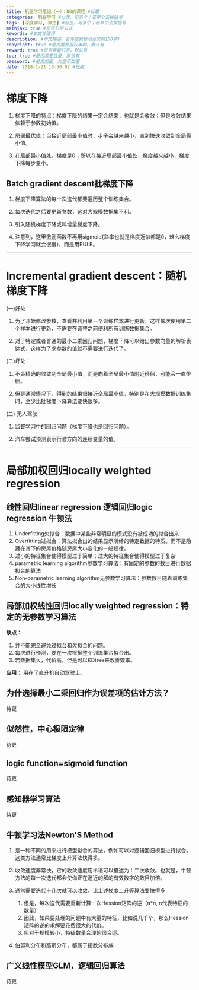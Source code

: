 ```yaml
---
title: 机器学习笔记（一）：NG的课程 #标题
categories: 机器学习 #分类，可多个；若单个去掉括号
tags: [深度学习, 算法] #标签，可多个；若单个去掉括号
mathjax: true #是否引用公式
kewords: #本文关键词
description: #本文描述，若为空就自动全文前150字)
copyright: true #是否需要版权申明，默认有
reward: true #是否需要打赏，默认有
toc: true #是否需要目录，默认有
password: #是否加密，为空不加密
date: 2018-1-21 16:50:02 #日期
---
```



# 梯度下降

1. 梯度下降的特点：梯度下降的结果一定会结束，也就是会收敛；但是收敛结果依赖于参数初始值。

2. 局部最优值：当接近局部最小值时，步子会越来越小，直到快速收敛到全局最小值。

3. 在局部最小值处，梯度是0；所以在接近局部最小值处，梯度越来越小，梯度下降每步变小。

## Batch gradient descent批梯度下降
1. 梯度下降算法的每一次迭代都要遍历整个训练集合。

2. 每次迭代之后要更新参数，这对大规模数据集不利。

3. 引入随机梯度下降或叫增量梯度下降。

4. 注意到，这里激励函数不再用sigmoid{斜率也就是梯度近似都是0，难么梯度下降学习就会很慢}，而是用RULE。

---

# Incremental gradient descent：随机梯度下降

(一)好处：

1. 为了开始修改参数，查看并利用第一个训练样本进行更新，这样依次使用第二个样本进行更新，不需要在调整之前便利所有训练数据集合。

2. 对于特定或者普通的最小二乘回归问题，梯度下降可以给出参数向量的解析表达式，这样为了求参数的值就不需要进行迭代了。

(二)坏处：

1. 不会精确的收敛到全局最小值，而是向着全局最小值附近徘徊，可能会一直徘徊。

2. 但是通常情况下，得到的结果很接近全局最小值，特别是在大规模数据训练集时，至少比批梯度下降算法要快很多。

(三) 无人驾驶:

1. 监督学习中的回归问题（梯度下降也是回归问题）。

2. 汽车尝试预测表示行驶方向的连续变量的值。


---
# 局部加权回归locally weighted regression

## 线性回归linear regression 逻辑回归logic regression 牛顿法

1. Underfitting欠拟合：数据中某些非常明显的模式没有被成功的拟合出来
2. Overfitting过拟合：算法拟合出的结果显示所给的特定数据的特质。而不是隐藏在其下的房屋价格随房屋大小变化的一般规律。
3. 过小的特征集合使得模型过于简单；过大的特征集合使得模型过于复杂
4. parametric learning algorithm参数学习算法：有固定的参数的数目进行数据拟合的算法
5. Non-parametric learning algorithm无参数学习算法：参数数目随着训练集合的大小线性增长

## 局部加权线性回归locally weighted regression：特定的无参数学习算法
  
**缺点：**

  1. 并不能完全避免过拟合和欠拟合的问题。
  2. 每次进行预测，要在一次根据整个训练集合拟合出。
  3. 若数据集大，代价高，但是可以KDtree来改善效率。

**应用：**
用在了直升机自动驾驶上。

## 为什选择最小二乘回归作为误差项的估计方法？
待更

## 似然性，中心极限定律
待更

## logic function=sigmoid function

待更

## 感知器学习算法
待更


## 牛顿学习法Newton’S Method

1. 是一种不同的用来进行模型拟合的算法，例如可以对逻辑回归模型进行拟合。这类方法通常比梯度上升算法快得多。

2. 收敛速度非常快，它的收敛速度用术语可以描述为：二次收敛。也就是，牛顿方法的每一次迭代都会使你正在逼近的解的有效数字的数目加倍。

3. 通常需要迭代十几次就可以收敛，比上述梯度上升等算法要快得多
    1. 但是，每次迭代需要重新计算一次Hession矩阵的逆（n*n, n代表特征的数量）
    2. 因此，如果要处理的问题中有大量的特征，比如说几千个，那么Hession矩阵的逆的求解要花费很大的代价。
    3. 但对于规模较小，特征数量合理的很合适。

4. 伯努利分布和高斯分布，都属于指数分布族

## 广义线性模型GLM，逻辑回归算法
待更



